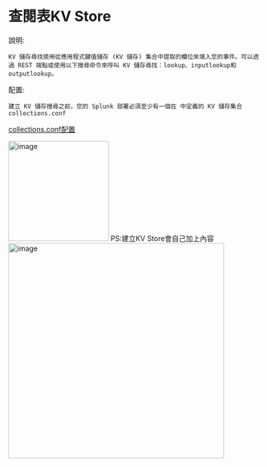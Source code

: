 查閱表KV Store
===
說明:
  
    KV 儲存尋找使用從應用程式鍵值儲存 (KV 儲存) 集合中提取的欄位來填入您的事件。可以透過 REST 端點或使用以下搜尋命令來呼叫 KV 儲存尋找：lookup、inputlookup和outputlookup。 

配置:

    建立 KV 儲存搜尋之前，您的 Splunk 部署必須至少有一個在 中定義的 KV 儲存集合collections.conf
    
[collections.conf配置](https://dev.splunk.com/enterprise/docs/developapps/manageknowledge/kvstore/usingconfigurationfiles/)
    
<img width="200" alt="image" src="https://github.com/favorite986141/jamescao/assets/125249893/63825028-0057-4bea-a855-5f9a25ea0187">
PS:建立KV Store會自己加上內容
<img width="430" alt="image" src="https://github.com/favorite986141/jamescao/assets/125249893/ba1aae29-1c3b-4831-9d01-f92d055e1801">
